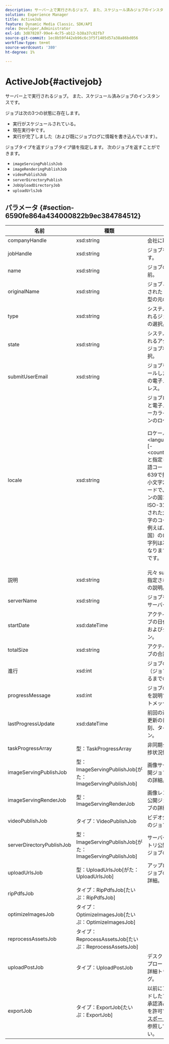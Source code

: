 ```yaml
---
description: サーバー上で実行されるジョブ。 また、スケジュール済みジョブのインスタンスです。
solution: Experience Manager
title: ActiveJob
feature: Dynamic Media Classic、SDK/API
role: Developer,Administrator
exl-id: 3d878207-99e4-4c75-ab12-b38a37c82fb7
source-git-commit: 1ec8b59f442eb96c6c3f5f1405d57a38a86bd056
workflow-type: tm+mt
source-wordcount: '380'
ht-degree: 1%

---
```


# ActiveJob{#activejob}

サーバー上で実行されるジョブ。 また、スケジュール済みジョブのインスタンスです。

ジョブは次の3つの状態に存在します。

* 実行がスケジュールされている。
* 現在実行中です。
* 実行が完了しました（および既にジョブログに情報を書き込んでいます）。

ジョブタイプを返すジョブタイプ値を指定します。 次のジョブを返すことができます。

* `imageServingPublishJob`
* `imageRenderingPublishJob`
* `videoPublishJob`
* `serverDirectoryPublish`
* `JobUploadDirectoryJob`
* `uploadUrlsJob`

## パラメータ {#section-6590fe864a434000822b9ec384784512}

<table id="table_1C4DDAB4EB1341FDA92B6F14E0132F75"> 
 <thead> 
  <tr> 
   <th colname="col1" class="entry"> 名前 </th> 
   <th colname="col2" class="entry"> 種類 </th> 
   <th colname="col3" class="entry"> 説明 </th> 
  </tr> 
 </thead>
 <tbody> 
  <tr> 
   <td colname="col1"> <span class="codeph"> <span class="varname"> companyHandle</span> </span> </td> 
   <td colname="col2"> <span class="codeph"> xsd:string</span> </td> 
   <td colname="col3"> 会社に取り扱う。 </td> 
  </tr> 
  <tr> 
   <td colname="col1"> <span class="codeph"> <span class="varname"> jobHandle</span> </span> </td> 
   <td colname="col2"> <span class="codeph"> xsd:string</span> </td> 
   <td colname="col3"> ジョブを処理します。 </td> 
  </tr> 
  <tr> 
   <td colname="col1"> <span class="codeph"> <span class="varname"> name</span> </span> </td> 
   <td colname="col2"> <span class="codeph"> xsd:string</span> </td> 
   <td colname="col3"> ジョブの一意の名前。 </td> 
  </tr> 
  <tr> 
   <td colname="col1"> <span class="codeph"> <span class="varname"> originalName</span> </span> </td> 
   <td colname="col2"> <span class="codeph"> xsd:string</span> </td> 
   <td colname="col3">ジョブと共に送信された<span class="codeph"> ActiveJob</span>型の元の名前。 </td> 
  </tr> 
  <tr> 
   <td colname="col1"> <span class="codeph"> <span class="varname"> type</span> </span> </td> 
   <td colname="col2"> <span class="codeph"> xsd:string</span> </td> 
   <td colname="col3"> システムから返されるジョブタイプの選択。 </td> 
  </tr> 
  <tr> 
   <td colname="col1"> <span class="codeph"> <span class="varname"> state</span> </span> </td> 
   <td colname="col2"> <span class="codeph"> xsd:string</span> </td> 
   <td colname="col3"> システムから返されるアクティブなジョブ状態の選択。 </td> 
  </tr> 
  <tr> 
   <td colname="col1"> <span class="codeph"> <span class="varname"> submitUserEmail</span> </span> </td> 
   <td colname="col2"> <span class="codeph"> xsd:string</span> </td> 
   <td colname="col3"> ジョブをスケジュールしたユーザーの電子メールアドレス。 </td> 
  </tr> 
  <tr> 
   <td colname="col1"> <span class="codeph"> <span class="varname"> locale</span> </span> </td> 
   <td colname="col2"> <span class="codeph"> xsd:string</span> </td> 
   <td colname="col3">ジョブログの詳細と電子メールのローカライゼーションのロケール。 <p>ロケールには<span class="codeph"> &lt;language_code&gt;[-&lt;country_code&gt;]</span>と指定します。言語コードはISO-639で指定された小文字2文字のコードで、オプションの国コードはISO-3166で指定された大文字2文字のコードです。 例えば、英語（米国）のロケール文字列は次のようになります。<span class="codeph"> en-US</span>です。 </p></td> 
  </tr> 
  <tr> 
   <td colname="col1"> <span class="codeph"> <span class="varname"> 説明</span> </span> </td> 
   <td colname="col2"> <span class="codeph"> xsd:string</span> </td> 
   <td colname="col3">元々<span class="codeph"> submitJob</span>で指定されたジョブの説明。 </td> 
  </tr> 
  <tr> 
   <td colname="col1"> <span class="codeph"> <span class="varname"> serverName</span> </span> </td> 
   <td colname="col2"> <span class="codeph"> xsd:string</span> </td> 
   <td colname="col3"> ジョブを実行するサーバーの名前。 </td> 
  </tr> 
  <tr> 
   <td colname="col1"> <span class="codeph"> <span class="varname"> startDate</span> </span> </td> 
   <td colname="col2"> <span class="codeph"> xsd:dateTime</span> </td> 
   <td colname="col3"> アクティブなジョブの日付、時刻、およびタイムゾーン。 </td> 
  </tr> 
  <tr> 
   <td colname="col1"> <span class="codeph"> <span class="varname"> totalSize</span> </span> </td> 
   <td colname="col2"> <span class="codeph"> xsd:string</span> </td> 
   <td colname="col3"> アクティブなジョブの合計サイズ。 </td> 
  </tr> 
  <tr> 
   <td colname="col1"> <span class="codeph"> <span class="varname"> 進行</span> </span> </td> 
   <td colname="col2"> <span class="codeph"> xsd:int</span> </td> 
   <td colname="col3"> ジョブの進行状況（ジョブが完了するまでの距離）。 </td> 
  </tr> 
  <tr> 
   <td colname="col1"> <span class="codeph"> <span class="varname"> progressMessage</span> </span> </td> 
   <td colname="col2"> <span class="codeph"> xsd:int</span> </td> 
   <td colname="col3"> ジョブの進行状況を説明するテキストメッセージ。 </td> 
  </tr> 
  <tr> 
   <td colname="col1"> <span class="codeph"> <span class="varname"> lastProgressUpdate</span> </span> </td> 
   <td colname="col2"> <span class="codeph"> xsd:dateTime</span> </td> 
   <td colname="col3"> 前回の進捗状況の更新の日付、時刻、タイムゾーン。 </td> 
  </tr> 
  <tr> 
   <td colname="col1"> <span class="codeph"> <span class="varname"> taskProgressArray</span> </span> </td> 
   <td colname="col2"> <span class="codeph"> 型：TaskProgressArray</span> </td> 
   <td colname="col3"> 非同期タスクの進捗状況情報。 </td> 
  </tr> 
  <tr> 
   <td colname="col1"> <span class="codeph"> <span class="varname"> imageServingPublishJob</span> </span> </td> 
   <td colname="col2"> <span class="codeph"> 型：ImageServingPublishJob[がた：ImageServingPublishJob]</span> </td> 
   <td colname="col3"> 画像サービング公開ジョブのジョブの詳細。 </td> 
  </tr> 
  <tr> 
   <td colname="col1"> <span class="codeph"> <span class="varname"> imageServingRenderJob</span> </span> </td> 
   <td colname="col2"> <span class="codeph"> 型：ImageServingRenderJob</span> </td> 
   <td colname="col3"> 画像レンダリング公開ジョブのジョブの詳細。 </td> 
  </tr> 
  <tr> 
   <td colname="col1"> <span class="codeph"> <span class="varname"> videoPublishJob</span> </span> </td> 
   <td colname="col2"> <span class="codeph"> タイプ：VideoPublishJob</span> </td> 
   <td colname="col3"> ビデオ公開ジョブのジョブの詳細。 </td> 
  </tr> 
  <tr> 
   <td colname="col1"> <span class="codeph"> <span class="varname"> serverDirectoryPublishJob</span> </span> </td> 
   <td colname="col2"> <span class="codeph"> 型：ImageServingPublishJob[がた：ImageServingPublishJob]</span> </td> 
   <td colname="col3"> サーバーディレクトリ公開ジョブのジョブの詳細。 </td> 
  </tr> 
  <tr> 
   <td colname="col1"> <span class="codeph"> <span class="varname"> uploadUrlsJob</span> </span> </td> 
   <td colname="col2"> <span class="codeph"> 型：UploadUrlsJob[がた：UploadUrlsJob]</span> </td> 
   <td colname="col3"> アップロードURLジョブのジョブの詳細。 </td> 
  </tr> 
  <tr> 
   <td colname="col1"> <span class="codeph"> <span class="varname"> ripPdfsJob</span> </span> </td> 
   <td colname="col2"> <span class="codeph"> タイプ：RipPdfsJob[たいぷ：RipPdfsJob]</span> </td> 
   <td colname="col3"></td> 
  </tr> 
  <tr> 
   <td colname="col1"> <span class="codeph"> <span class="varname"> optimizeImagesJob</span> </span> </td> 
   <td colname="col2"> <span class="codeph"> タイプ：OptimizeImagesJob[たいぷ：OptimizeImagesJob]</span> </td> 
   <td colname="col3"></td> 
  </tr> 
  <tr> 
   <td colname="col1"> <span class="codeph"> <span class="varname"> reprocessAssetsJob</span> </span> </td> 
   <td colname="col2"> <span class="codeph"> タイプ：ReprocessAssetsJob[たいぷ：ReprocessAssetsJob]</span> </td> 
   <td colname="col3"></td> 
  </tr> 
  <tr> 
   <td colname="col1"> <span class="codeph"> <span class="varname"> uploadPostJob</span> </span> </td> 
   <td colname="col2"> <span class="codeph"> タイプ：UploadPostJob</span> </td> 
   <td colname="col3"> デスクトップアップロードのジョブ詳細トラッキング。 </td> 
  </tr> 
  <tr> 
   <td colname="col1"> <span class="codeph"> <span class="varname"> exportJob</span> </span> </td> 
   <td colname="col2"> <span class="codeph"> タイプ：ExportJob[たいぷ：ExportJob]</span> </td> 
   <td colname="col3">以前にアップロードしたファイルの承認済み書き出しを許可する。 <a href="https://experienceleague.adobe.com/docs/dynamic-media-developer-resources/image-production-api/data-types/r-exportjob.html" format="http" scope="external">エクスポートジョブ</a>を参照してください。 </td> 
  </tr> 
 </tbody> 
</table>
